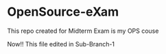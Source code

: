 # OpenSource-eXam
This repo created for Midterm Exam is my OPS couse

Now!! This file edited in Sub-Branch-1
